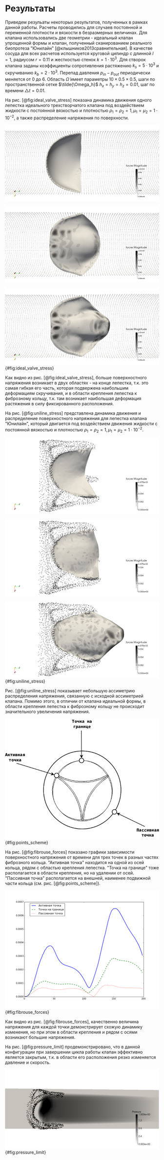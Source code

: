 # Результаты

Приведем резульаты некоторых результатов, полученных в рамках данной работы.
Расчеты проводились для случаев постоянной и переменной плотности и вязкости в
безразмерных величинах. Для клапана использовались две геометрии - идеальный клапан
упрощенной формы и клапан, полученный сканированием реального биопротеза
"Юнилайн" [@клышников2013сравнительная]. В качестве сосуда для всех расчетов
используется круговой цилиндр с длинной $l=1$, радиусом $r=0.11$ и жесткостью
стенок $k=1 \cdot 10^{3}$. Для створок клапана заданы коэффициенты
сопротивления растяжению $k_s = 5  \cdot 10^{3}$ и скручиванию $k_b = 2 \cdot
10^{3}$. Перепад давления $p_{in} - p_{out}$ периодически меняется от 0 до 6.
Область $\tilde{\Omega}$ имеет параметры $10 \times 0.5 \times 0.5$, шаги по
пространственной сетке $\tilde{\Omega_h}$ $h_x = h_y = h_z = 0.01$, шаг по
времени $\triangle t = 0.01$.

На рис. [@fig:ideal_valve_stress] показана динамика движения одного лепестка
идеального трехстворчатого клапана под воздействием жидкости с постоянной
вязкостью и плотностью $\rho_1=\rho_2=1, \mu_1=\mu_2=1 \cdot 10^{-2}$, а также
распределение напряжения по поверхности.

![](ideal_valve_stress_1.png)

![](ideal_valve_stress_2.png)

![Распределение напряжение по поверхности лепестка во времена t=0, t=0.4, t=0.8. Точками обозначены стенки сосуда](ideal_valve_stress_3.png) {#fig:ideal_valve_stress}

Как видно из рис. [@fig:ideal_valve_stress], больше поверхностного напряжения возникает в
двух областях - на конце лепестка, т.к. это самая гибкая его часть, которая
подвержена наибольшим деформациям скручивания, и в области крепления лепестка к
фиброзному кольцу, т.к. там возникает наибольшая деформация растяжения в силу
фиксированного расположения.

На рис. [@fig:uniline_stress] представлена динамика движения и распределение поверхностного
напряжения для лепестка клапана "Юнилайн", который двигается под воздействием движения
жидкости с постоянной вязкостью и плотностью $\rho_1=\rho_2=1, \mu_1=\mu_2=1 \cdot 10^{-2}$.

![](uniline_stress_1.png)

![](uniline_stress_2.png)

![Распределение напряжение по поверхности лепестка во времена t=0, t=0.4, t=0.8. Точками обозначена поверхность фиброзного кольца](uniline_stress_3.png) {#fig:uniline_stress}


Рис. [@fig:uniline_stress] показывает небольшую ассиметрию распределения напряжения,
связанную с исходной ассиметрией клапана. Помимо этого, в отличии от клапана
идеальной формы, в области крепления лепестка к фиброзному кольцу не
происходит значительного увеличения напряжения.

![Схема расположения точек на фиброзном кольце](valve_points.png) {#fig:points_scheme}

На рис. [@fig:fibrouse_forces] показано графики зависимости поверхностного
напряжения от времени для трех точек в разных частях фиброзного кольца.
"Активная точка" находится на одной из осей кольца, рядом с областью крепления
лепестка. "Точка на границе" тоже располагается в области крепления, но на
удалении от осей. "Пассивная точка" располагается на внешней, наименее
подвижной части кольца (см. рис. [@fig:points_scheme]).

![Зависимость напряжения от времени для трех точек на фиброзном кольце](forces.png) {#fig:fibrouse_forces}

Как видно из рис. [@fig:fibrouse_forces], качественно величина напряжения для каждой
точки демонстрирует схожую динамику изменения, но при этом в области
крепления и рядом с осями возникают большие напряжения.

На рис. [@fig:pressure_limit] продемонстрировано, что в данной
конфигурации при завершении цикла работы клапан эффективно является закрытым,
т.к. в области его расположения резко изменяется давление и скорость.

![Резкий перепад давления при закрытии клапана, точками обозначена поверхность фиброзного кольца](pressure_limit.png) {#fig:pressure_limit}
